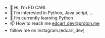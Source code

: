 - 👋 Hi, I’m ED CARL
- 👀 I’m interested in Python, Java script, ...
- 🌱 I’m currently learning Python
- 📫 How to reach me edcarl_dev@proton.me
- follow me on Instagram.(edcarl_dev)
